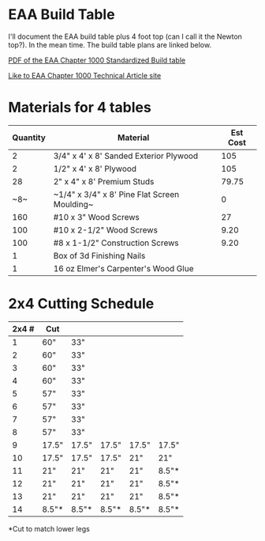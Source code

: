 # EAA Build Table

I'll document the EAA build table plus 4 foot top (can I call it the Newton top?).  In the mean time.  The build table plans are linked below.

[PDF of the EAA Chapter 1000 Standardized Build table](../docs/misc/EAA_Chapter_1000_Standardized_Work_Tables.pdf)


[Like to EAA Chapter 1000 Technical Article site](http://www.eaa1000.av.org/technicl/techidx.htm)

# Materials for 4 tables

| Quantity | Material | Est Cost |
| --- | --- | --- |
| 2	|3/4" x 4' x 8' Sanded Exterior Plywood| 105 |
| 2	|1/2" x 4' x 8' Plywood| 105 |
| 28	|2" x 4" x 8' Premium Studs| 79.75 |
| ~8~	|~1/4" x 3/4" x 8' Pine Flat Screen Moulding~| 0 |
| 160 |	#10 x 3" Wood Screws| 27 |
| 100 |	#10 x 2-1/2" Wood Screws| 9.20 |
| 100 |	#8 x 1-1/2" Construction Screws| 9.20 |
| 1	|Box of 3d Finishing Nails| |
| 1	|16 oz Elmer's Carpenter's Wood Glue| |



# 2x4 Cutting Schedule

| 2x4 # |	Cut |||||
| --- | --- | --- | --- | --- | --- |
| 1 |	60" |	33" ||||
| 2	| 60"	| 33"	||||		
| 3	| 60"	| 33"	||||		
| 4	| 60"	| 33"	||||		
| 5	| 57"	| 33" ||||
| 6	| 57"	| 33" ||||
| 7	| 57"	| 33" ||||
| 8	| 57"	| 33" ||||
| 9	| 17.5" |	17.5" |	17.5" | 17.5" | 17.5" |
| 10 | 17.5" | 17.5" | 17.5" | 21" | 21" |
| 11 | 21" | 21" | 21" | 21" | 8.5"* |
| 12 | 21" | 21" | 21" | 21" | 8.5"* |
| 13 | 21" | 21" | 21" | 21" | 8.5"* |
| 14 | 8.5"* | 8.5"* | 8.5"* | 8.5"* | 8.5"* |

*Cut to match lower legs
